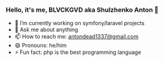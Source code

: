 ### Hello, it's me, BLVCKGVD aka Shulzhenko Anton 👋

- 🔭 I’m currently working on symfony/laravel projects
- 💬 Ask me about anything
- 📫 How to reach me: antondead1337@gmail.com
- 😄 Pronouns: he/him
- ⚡ Fun fact: php is the best programming language
